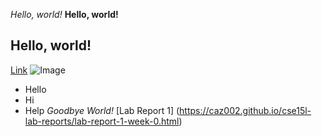 *Hello, world!*
**Hello, world!**
## Hello, world!
[Link](http://ucsd.edu)
![Image](https://www.dreamstime.com/stock-image-red-apple-leaf-slice-white-background-image29914331)
* Hello
* Hi
* Help
*Goodbye World!*
[Lab Report 1] (https://caz002.github.io/cse15l-lab-reports/lab-report-1-week-0.html)
